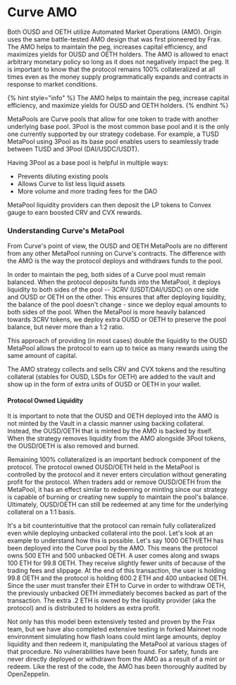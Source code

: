 # Curve AMO

Both OUSD and OETH utilize Automated Market Operations (AMO). Origin uses the same battle-tested AMO design that was first pioneered by Frax. The AMO helps to maintain the peg, increases capital efficiency, and maximizes yields for OUSD and OETH holders. The AMO is allowed to enact arbitrary monetary policy so long as it does not negatively impact the peg. It is important to know that the protocol remains 100% collateralized at all times even as the money supply programmatically expands and contracts in response to market conditions.

{% hint style="info" %}
The AMO helps to maintain the peg, increase capital efficiency, and maximize yields for OUSD and OETH holders.&#x20;
{% endhint %}

MetaPools are Curve pools that allow for one token to trade with another underlying base pool. 3Pool is the most common base pool and it is the only one currently supported by our strategy codebase. For example, a TUSD MetaPool using 3Pool as its base pool enables users to seamlessly trade between TUSD and 3Pool (DAI/USDC/USDT).

Having 3Pool as a base pool is helpful in multiple ways:

* Prevents diluting existing pools
* Allows Curve to list less liquid assets
* More volume and more trading fees for the DAO

MetaPool liquidity providers can then deposit the LP tokens to Convex gauge to earn boosted CRV and CVX rewards.

### Understanding Curve's MetaPool

From Curve's point of view, the OUSD and OETH MetaPools are no different from any other MetaPool running on Curve's contracts. The difference with the AMO is the way the protocol deploys and withdraws funds to the pool.

In order to maintain the peg, both sides of a Curve pool must remain balanced. When the protocol deposits funds into the MetaPool, it deploys liquidity to both sides of the pool -- 3CRV (USDT/DAI/USDC) on one side and OUSD or OETH on the other. This ensures that after deploying liquidity, the balance of the pool doesn't change - since we deploy equal amounts to both sides of the pool. When the MetaPool is more heavily balanced towards 3CRV tokens, we deploy extra OUSD or OETH to preserve the pool balance, but never more than a 1:2 ratio.

This approach of providing (in most cases) double the liquidity to the OUSD MetaPool allows the protocol to earn up to twice as many rewards using the same amount of capital.&#x20;

The AMO strategy collects and sells CRV and CVX tokens and the resulting collateral (stables for OUSD, LSDs for OETH) are added to the vault and show up in the form of extra units of OUSD or OETH in your wallet.

#### Protocol Owned Liquidity

It is important to note that the OUSD and OETH deployed into the AMO is not minted by the Vault in a classic manner using backing collateral. Instead, the OUSD/OETH that is minted by the AMO is backed by itself. When the strategy removes liquidity from the AMO alongside 3Pool tokens, the OUSD/OETH is also removed and burned.

Remaining 100% collateralized is an important bedrock component of the protocol. The protocol owned OUSD/OETH held in the MetaPool is controlled by the protocol and it never enters circulation without generating profit for the protocol. When traders add or remove OUSD/OETH from the MetaPool, it has an effect similar to redeeming or minting since our strategy is capable of burning or creating new supply to maintain the pool's balance. Ultimately, OUSD/OETH can still be redeemed at any time for the underlying collateral on a 1:1 basis.

It's a bit counterintuitive that the protocol can remain fully collateralized even while deploying unbacked collateral into the pool. Let's look at an example to understand how this is possible. Let's say 1000 OETH/ETH has been deployed into the Curve pool by the AMO. This means the protocol owns 500 ETH and 500 unbacked OETH. A user comes along and swaps 100 ETH for 99.8 OETH. They receive slightly fewer units of because of the trading fees and slippage. At the end of this transaction, the user is holding 99.8 OETH and the protocol is holding 600.2 ETH and 400 unbacked OETH. Since the user must transfer their ETH to Curve in order to withdraw OETH, the previously unbacked OETH immediately becomes backed as part of the transaction. The extra .2 ETH is owned by the liquidity provider (aka the protocol) and is distributed to holders as extra profit.&#x20;

Not only has this model been extensively tested and proven by the Frax team, but we have also completed extensive testing in forked Mainnet node environment simulating how flash loans could mint large amounts, deploy liquidity and then redeem it, manipulating the MetaPool at various stages of that procedure. No vulnerabilities have been found. For safety, funds are never directly deployed or withdrawn from the AMO as a result of a mint or redeem. Like the rest of the code, the AMO has been thoroughly audited by OpenZeppelin.
